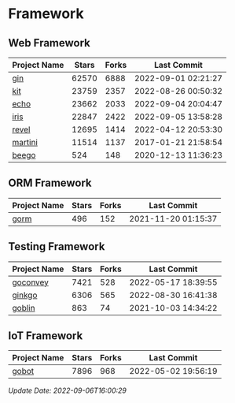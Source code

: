 # Framework

## Web Framework
| Project Name | Stars | Forks | Last Commit |
| ------------ | ----- | ----- | ----------- |
| [gin](https://github.com/gin-gonic/gin) | 62570 | 6888 | 2022-09-01 02:21:27 |
| [kit](https://github.com/go-kit/kit) | 23759 | 2357 | 2022-08-26 00:50:32 |
| [echo](https://github.com/labstack/echo) | 23662 | 2033 | 2022-09-04 20:04:47 |
| [iris](https://github.com/kataras/iris) | 22847 | 2422 | 2022-09-05 13:58:28 |
| [revel](https://github.com/revel/revel) | 12695 | 1414 | 2022-04-12 20:53:30 |
| [martini](https://github.com/go-martini/martini) | 11514 | 1137 | 2017-01-21 21:58:54 |
| [beego](https://github.com/astaxie/beego) | 524 | 148 | 2020-12-13 11:36:23 |

## ORM Framework
| Project Name | Stars | Forks | Last Commit |
| ------------ | ----- | ----- | ----------- |
| [gorm](https://github.com/jinzhu/gorm) | 496 | 152 | 2021-11-20 01:15:37 |

## Testing Framework
| Project Name | Stars | Forks | Last Commit |
| ------------ | ----- | ----- | ----------- |
| [goconvey](https://github.com/smartystreets/goconvey) | 7421 | 528 | 2022-05-17 18:39:55 |
| [ginkgo](https://github.com/onsi/ginkgo) | 6306 | 565 | 2022-08-30 16:41:38 |
| [goblin](https://github.com/franela/goblin) | 863 | 74 | 2021-10-03 14:34:22 |

## IoT Framework
| Project Name | Stars | Forks | Last Commit |
| ------------ | ----- | ----- | ----------- |
| [gobot](https://github.com/hybridgroup/gobot) | 7896 | 968 | 2022-05-02 19:56:19 |

*Update Date: 2022-09-06T16:00:29*